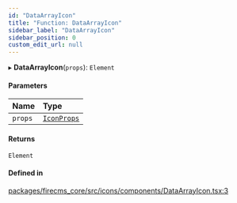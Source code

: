 ```yaml
---
id: "DataArrayIcon"
title: "Function: DataArrayIcon"
sidebar_label: "DataArrayIcon"
sidebar_position: 0
custom_edit_url: null
---
```


▸ **DataArrayIcon**(`props`): `Element`

#### Parameters

| Name | Type |
| :------ | :------ |
| `props` | [`IconProps`](../types/IconProps.md) |

#### Returns

`Element`

#### Defined in

[packages/firecms_core/src/icons/components/DataArrayIcon.tsx:3](https://github.com/FireCMSco/firecms/blob/d45f3739/packages/firecms_core/src/icons/components/DataArrayIcon.tsx#L3)
